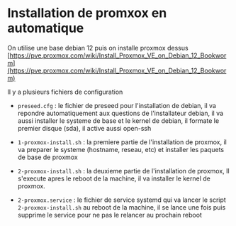 # Installation de promxox en automatique

On utilise une base debian 12 puis on installe proxmox dessus [https://pve.proxmox.com/wiki/Install_Proxmox_VE_on_Debian_12_Bookworm](https://pve.proxmox.com/wiki/Install_Proxmox_VE_on_Debian_12_Bookworm)

Il y a plusieurs fichiers de configuration 

- `preseed.cfg` : le fichier de preseed pour l'installation de debian, il va repondre automatiquement aux questions de l'installateur debian, il va aussi installer le systeme de base et le kernel de debian, il formate le premier disque (sda), il active aussi open-ssh

- `1-proxmox-install.sh` : la premiere partie de l'installation de proxmox, il va preparer le systeme (hostname, reseau, etc) et installer les paquets de base de proxmox

- `2-proxmox-install.sh` : la deuxieme partie de l'installation de proxmox, Il s'execute apres le reboot de la machine, il va installer le kernel de proxmox.

- `2-proxmox.service` : le fichier de service systemd qui va lancer le script `2-proxmox-install.sh` au reboot de la machine, il se lance une fois puis supprime le service pour ne pas le relancer au prochain reboot

